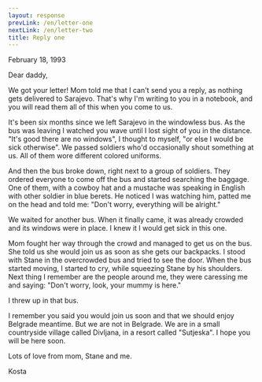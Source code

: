 ```yaml
---
layout: response
prevLink: /en/letter-one
nextLink: /en/letter-two
title: Reply one
---
```


<div class="Response-date">February 18, 1993</div>

Dear daddy,

We got your letter! Mom told me that I can't send you a reply, as nothing gets delivered to Sarajevo. That's why I'm writing to you in a notebook, and you will read them all of this when you come to us.

It's been six months since we left Sarajevo in the windowless bus. As the bus was leaving I watched you wave until I lost sight of you in the distance. "It's good there are no windows", I thought to myself, "or else I would be sick otherwise". We passed soldiers who'd occasionally shout something at us. All of them wore different colored uniforms.

And then the bus broke down, right next to a group of soldiers. They ordered everyone to come off the bus and started searching the baggage. One of them, with a cowboy hat and a mustache was speaking in English with other soldier in blue berets. He noticed I was watching him, patted me on the head and told me: "Don't worry, everything will be alright."

We waited for another bus. When it finally came, it was already crowded and its windows were in place. I knew it I would get sick in this one.

Mom fought her way through the crowd and managed to get us on the bus. She told us she would join us as soon as she gets our backpacks. I stood with Stane in the overcrowded bus and tried to see the door. When the bus started moving, I started to cry, while squeezing Stane by his shoulders. Next thing I remember are the people around me, they were caressing me and saying: "Don't worry, look, your mummy is here."

I threw up in that bus.

I remember you said you would join us soon and that we should enjoy Belgrade meantime.  But we are not in Belgrade. We are in a small countryside village called Divljana, in a resort called "Sutjeska". I hope you will be here soon.

Lots of love from mom, Stane and me.

<div class="Response-signature">Kosta</div>
